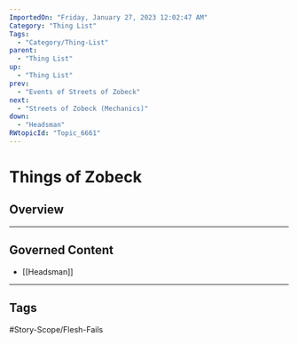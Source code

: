 ```yaml
---
ImportedOn: "Friday, January 27, 2023 12:02:47 AM"
Category: "Thing List"
Tags:
  - "Category/Thing-List"
parent:
  - "Thing List"
up:
  - "Thing List"
prev:
  - "Events of Streets of Zobeck"
next:
  - "Streets of Zobeck (Mechanics)"
down:
  - "Headsman"
RWtopicId: "Topic_6661"
---
```

# Things of Zobeck
## Overview
---
## Governed Content
- [[Headsman]]


---
## Tags
#Story-Scope/Flesh-Fails

